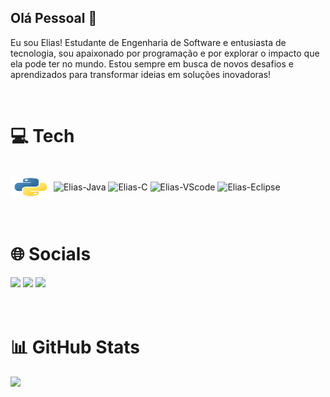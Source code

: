 ## Olá Pessoal 👋

Eu sou Elias! Estudante de Engenharia de Software e entusiasta de tecnologia, sou apaixonado por programação e por explorar o impacto que ela pode ter no mundo. Estou sempre em busca de novos desafios e aprendizados para transformar ideias em soluções inovadoras!

<br>

# 💻 Tech
<div style="display: inline_block"><br>
  <img align="center" alt="Elias-Python" height="35" width="65" src="https://raw.githubusercontent.com/devicons/devicon/master/icons/python/python-original.svg">
  <img align="center" alt="Elias-Java" height="35" width="65" src="https://cdn.jsdelivr.net/gh/devicons/devicon@latest/icons/java/java-original.svg">
    <img align="center" alt="Elias-C" height="35" width="65" src="https://cdn.jsdelivr.net/gh/devicons/devicon@latest/icons/c/c-original.svg" />
  <img align="center" alt="Elias-VScode" height="35" width="65" src="https://cdn.jsdelivr.net/gh/devicons/devicon@latest/icons/vscode/vscode-original.svg" />
  <img align="center" alt="Elias-Eclipse" height="35" width="65" src="https://cdn.jsdelivr.net/gh/devicons/devicon@latest/icons/eclipse/eclipse-original.svg" />
</div>

<br>

<br>

# 🌐 Socials

<div> 
  <a href="https://www.linkedin.com/in/elias-nascimento-53470b25b" target="_blank"><img src="https://img.shields.io/badge/-LinkedIn-%230077B5?style=for-the-badge&logo=linkedin&logoColor=white" target="_blank"></a>
 <a href="" target="_blank"><img src="https://img.shields.io/badge/Discord-7289DA?style=for-the-badge&logo=discord&logoColor=white" target="_blank"></a> 
  <a href = "mailto:elias.felype002@gmail.com"><img src="https://img.shields.io/badge/-Gmail-%23333?style=for-the-badge&logo=gmail&logoColor=white" target="_blank"></a>
</div>

<br>

<br>

# 📊 GitHub Stats
<div>
  <img height="180em" src="https://github-readme-stats.vercel.app/api?username=EliasFhub&show_icons=true&theme=dracula&include_all_commits=true&count_private=tre"/>
</div>

<!-- ![Snake animation](https://github.com/EliasFhub/EliasFhub/blob/output/github-contribution-grid-snake.svg) -->



